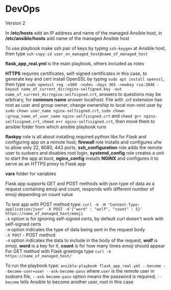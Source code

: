 # DevOps
Version 2

In **/etc/hosts** add an IP address and name of the managed Ansible host, in **/etc/ansible/hosts** add name of the managed Ansible host<br />

To use playbook make ssh pair of keys by typing `ssh-keygen` at Ansible host, then type `ssh-copy-id user_on_managed_host@name_of_managed_host`<br />

**flask_app_real.yml** is the main playbook, others included as roles<br />

**HTTPS** requires certificates, self-signed certificates in this case, to generate key and cert install OpenSSL by typing `sudo apt install openssl`, then type `sudo openssl req -x509 -nodes -days 365 -newkey rsa:2048 -keyout name_of_current_dir/nginx-selfigned.key -out name_of_current_dir/nginx-selfsigned.crt`, answers to questions may be arbitrary, for **commom name** answer localhost. File with .crt extension has root as user and group owner, change ownership to local non-root user by `sudo chown user_name nginx-selfsigned.crt`, `sudo chown :group_name_of_user_name nginx-selfisigned.crt` and `chmod g+r nginx-selfisigned.crt`, `chmod o+r nginx-selfisigned.crt`, then move them to ansible folder from which ansible playbook runs<br />

**flaskpy** role is all about installing required python libs for Flask and configuring app on a remote host; **firewall** role installs and configures ufw to allow only 22, 8080, 443 ports, **ssh_configuration** role adds the remote user to sudoers and disables root login, **systemd_config** role creates a unit to start the app at boot, **nginx_config** installs **NGINX** and configures it to serve as an HTTPS proxy to Flask app<br />

**vars** folder for variables<br />

Flask app supports GET and POST methods with json type of data as a request containing emoji and count, responds with different number of emoji depending on count value<br />

To test app with POST method type: `curl -k -H "Content-Type: application/json" -X POST -d'{"word" : "wolf", "count" : 5}' https://name_of_managed_host/emoji`<br />
`-k` option is for ignoring self-signed certs, by default curl doesn't work with self-signed certs<br />
`-H` option indicates the type of data being sent in the request body<br />
`-X POST` - POST method<br />
`-d` option indicates the data to include in the body of the request, **wolf** is emoji, **word** is a key for it, **count** is for how many times emoji should appear<br />
For GET method with Flask greetings type `curl -k https://name_of_managed_host/`<br />

To run the playbook type: `ansible-playbook flask_app_real.yml --become --become-user=user --ask-become-pass` where `user` is the remote user in sudoers file, `--ask-become-pass` option means the password is required, `--become` tells Ansible to become another user, root in this case
